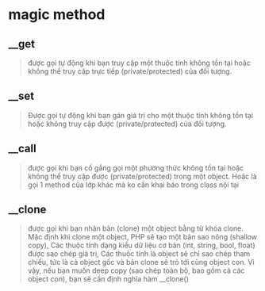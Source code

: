 # magic method

## __get
> được gọi tự động khi bạn truy cập một thuộc tính không tồn tại hoặc không thể truy cập trực tiếp (private/protected) của đối tượng.

## __set
> Được gọi tự động khi bạn gán giá trị cho một thuộc tính không tồn tại hoặc không truy cập được (private/protected) của đối tượng.

## __call
> được gọi khi bạn cố gắng gọi một phương thức không tồn tại hoặc không thể truy cập được (private/protected) trong một object. Hoặc là gọi 1 method của lớp khác mà ko cần khai báo trong class nội tại

## __clone
> được gọi khi bạn nhân bản (clone) một object bằng từ khóa clone. Mặc định khi clone một object, PHP sẽ tạo một bản sao nông (shallow copy), Các thuộc tính dạng kiểu dữ liệu cơ bản (int, string, bool, float) được sao chép giá trị, Các thuộc tính là object sẽ chỉ sao chép tham chiếu, tức là cả object gốc và bản clone sẽ trỏ tới cùng object con.
> Vì vậy, nếu bạn muốn deep copy (sao chép toàn bộ, bao gồm cả các object con), bạn sẽ cần định nghĩa hàm __clone()
